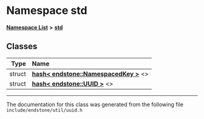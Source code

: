 

# Namespace std



[**Namespace List**](namespaces.md) **>** [**std**](namespacestd.md)




















## Classes

| Type | Name |
| ---: | :--- |
| struct | [**hash&lt; endstone::NamespacedKey &gt;**](structstd_1_1hash_3_01endstone_1_1NamespacedKey_01_4.md) &lt;&gt;<br> |
| struct | [**hash&lt; endstone::UUID &gt;**](structstd_1_1hash_3_01endstone_1_1UUID_01_4.md) &lt;&gt;<br> |



















































------------------------------
The documentation for this class was generated from the following file `include/endstone/util/uuid.h`

